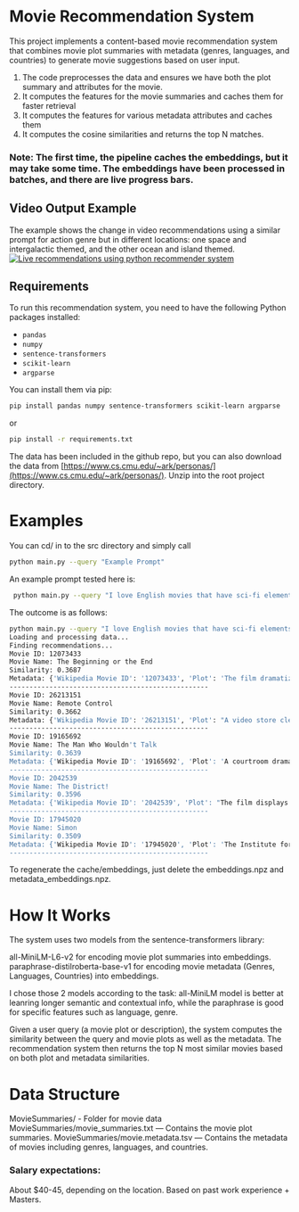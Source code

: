 # Movie Recommendation System

This project implements a content-based movie recommendation system that combines movie plot summaries with metadata (genres, languages, and countries) to generate movie suggestions based on user input.
1. The code preprocesses the data and ensures we have both the plot summary and attributes for the movie. 
2. It computes the features for the movie summaries and caches them for faster retrieval
3. It computes the features for various metadata attributes and caches them
4. It computes the cosine similarities and returns the top N matches. 

### Note: The first time, the pipeline caches the embeddings, but it may take some time. The embeddings have been processed in batches, and there are live progress bars. 

## Video Output Example
The example shows the change in video recommendations using a similar prompt for action genre but in different locations:  one space and intergalactic themed, and the other ocean and island themed. 
[![Live recommendations using python recommender system](https://drive.google.com/file/d/1aoYqxBHPjYmD4rqT7ygYioYNpPC5bfJN/view?usp=sharing)](https://drive.google.com/file/d/1aoYqxBHPjYmD4rqT7ygYioYNpPC5bfJN/view?usp=sharing)

## Requirements

To run this recommendation system, you need to have the following Python packages installed:

- `pandas`
- `numpy`
- `sentence-transformers`
- `scikit-learn`
- `argparse`

You can install them via pip:

```bash
pip install pandas numpy sentence-transformers scikit-learn argparse
```
or 
```bash
pip install -r requirements.txt
```
The data has been included in the github repo, but you can also download the data from [https://www.cs.cmu.edu/~ark/personas/](https://www.cs.cmu.edu/~ark/personas/). Unzip into the root project directory. 

# Examples

You can cd/ in to the src directory and simply call 
```bash
python main.py --query "Example Prompt"
```
An example prompt tested here is: 
```bash
 python main.py --query "I love English movies that have sci-fi elements, talk about the invention of a new science theorem, and are historically based."
```

The outcome is as follows: 
```bash
python main.py --query "I love English movies that have sci-fi elements, talk about the invention of a new science theorem, and are historically based."
Loading and processing data...
Finding recommendations...
Movie ID: 12073433
Movie Name: The Beginning or the End
Similarity: 0.3687
Metadata: {'Wikipedia Movie ID': '12073433', 'Plot': 'The film dramatizes the creation of the atomic bomb in the Manhattan Project and the subsequent bombing of Japan.', 'Freebase Movie ID': '/m/02vnx_8', 'Movie Name': 'The Beginning or the End', 'Release Date': '1947-02-19', 'Box Office Revenue': nan, 'Runtime': 112.0, 'Languages': '{"/m/02h40lc": "English Language"}', 'Countries': '{"/m/09c7w0": "United States of America"}', 'Genres': '{"/m/02l7c8": "Romance Film", "/m/07s9rl0": "Drama", "/m/01g6gs": "Black-and-white", "/m/082gq": "War film"}'}
--------------------------------------------------
Movie ID: 26213151
Movie Name: Remote Control
Similarity: 0.3662
Metadata: {'Wikipedia Movie ID': '26213151', 'Plot': "A video store clerk stumbles onto an alien plot to take over earth by brainwashing people with a bad '50s science fiction movie. He and his friends race to stop the aliens before the tapes can be distributed world-wide.", 'Freebase Movie ID': '/m/0b77wr3', 'Movie Name': 'Remote Control', 'Release Date': '1988-04-07', 'Box Office Revenue': nan, 'Runtime': 88.0, 'Languages': '{"/m/02h40lc": "English Language"}', 'Countries': '{"/m/09c7w0": "United States of America"}', 'Genres': '{"/m/05p553": "Comedy film", "/m/03npn": "Horror", "/m/06n90": "Science Fiction"}'}
--------------------------------------------------
Movie ID: 19165692
Movie Name: The Man Who Wouldn't Talk
Similarity: 0.3639
Metadata: {'Wikipedia Movie ID': '19165692', 'Plot': 'A courtroom drama, it sees an American scientist charged for murder by the British police for his supposed role in the death of an Eastern Bloc defector.', 'Freebase Movie ID': '/m/04ljctk', 'Movie Name': "The Man Who Wouldn't Talk", 'Release Date': '1958-01-21', 'Box Office Revenue': nan, 'Runtime': 91.0, 'Languages': '{"/m/02h40lc": "English Language"}', 'Countries': '{"/m/07ssc": "United Kingdom"}', 'Genres': '{"/m/0lsxr": "Crime Fiction", "/m/07s9rl0": "Drama"}'}
--------------------------------------------------
Movie ID: 2042539
Movie Name: The District!
Similarity: 0.3596
Metadata: {'Wikipedia Movie ID': '2042539', 'Plot': "The film displays the Hungarian, Roma, Chinese and Arab dwellers and their alliances and conflicts in a humorous way, embedded into a fictive story of a few schoolchildren's oil-making time-travel and a Romeo and Juliet-type love of a Roma guy towards a white girl.", 'Freebase Movie ID': '/m/06h2sy', 'Movie Name': 'The District!', 'Release Date': '2004-12-09', 'Box Office Revenue': nan, 'Runtime': 87.0, 'Languages': '{"/m/012psb": "Romani language", "/m/02h40lc": "English Language", "/m/02ztjwg": "Hungarian language"}', 'Countries': '{"/m/03gj2": "Hungary"}', 'Genres': '{"/m/01z4y": "Comedy", "/m/03q4nz": "World cinema", "/m/0hcr": "Animation"}'}
--------------------------------------------------
Movie ID: 17945020
Movie Name: Simon
Similarity: 0.3509
Metadata: {'Wikipedia Movie ID': '17945020', 'Plot': 'The Institute for Advanced Concepts, a group of scientists with an unlimited budget and a propensity for elaborate pranks, brainwash a psychology professor named Simon Mendelssohn who was abandoned at birth and manage to convince him, and the rest of the world, that he is of extraterrestrial origin. Simon escapes and attempts to reform American culture by overriding TV signals with a high power TV transmitter, becoming a national celebrity in the process.', 'Freebase Movie ID': '/m/047tdq7', 'Movie Name': 'Simon', 'Release Date': '1980-02', 'Box Office Revenue': 6000000.0, 'Runtime': 97.0, 'Languages': '{"/m/02h40lc": "English Language"}', 'Countries': '{"/m/09c7w0": "United States of America"}', 'Genres': '{"/m/06n90": "Science Fiction", "/m/06nbt": "Satire", "/m/01z4y": "Comedy"}'}
--------------------------------------------------
```

To regenerate the cache/embeddings, just delete the embeddings.npz and metadata_embeddings.npz. 

# How It Works
The system uses two models from the sentence-transformers library:

all-MiniLM-L6-v2 for encoding movie plot summaries into embeddings.
paraphrase-distilroberta-base-v1 for encoding movie metadata (Genres, Languages, Countries) into embeddings.

I chose those 2 models according to the task: all-MiniLM model is better at leanring longer semantic and contextual info, while the paraphrase is good for specific features such as language, genre. 


Given a user query (a movie plot or description), the system computes the similarity between the query and movie plots as well as the metadata. The recommendation system then returns the top N most similar movies based on both plot and metadata similarities.

# Data Structure
MovieSummaries/ - Folder for movie data
MovieSummaries/movie_summaries.txt — Contains the movie plot summaries.
MovieSummaries/movie.metadata.tsv — Contains the metadata of movies including genres, languages, and countries.

### Salary expectations:
About $40-45, depending on the location. Based on past work experience + Masters.
